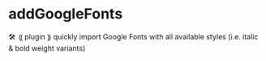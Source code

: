 # addGoogleFonts
🛠️ ⸨ plugin ⸩  quickly import Google Fonts with all available styles (i.e. italic &amp; bold weight variants)
